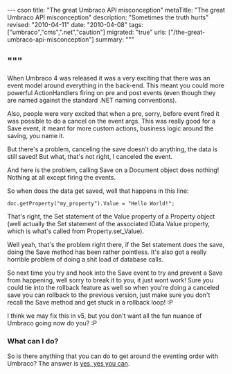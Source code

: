 --- cson
title: "The great Umbraco API misconception"
metaTitle: "The great Umbraco API misconception"
description: "Sometimes the truth hurts"
revised: "2010-04-11"
date: "2010-04-08"
tags: ["umbraco","cms",".net","caution"]
migrated: "true"
urls: ["/the-great-umbraco-api-misconception"]
summary: """

"""
---
When Umbraco 4 was released it was a very exciting that there was an event model around everything in the back-end. This meant you could more powerful ActionHandlers firing on pre and post events (even though they are named against the standard .NET naming conventions).

Also, people were very excited that when a pre, sorry, before event fired it was possible to do a cancel on the event args. This was really good for a Save event, it meant for more custom actions, business logic around the saving, you name it.

But there's a problem, canceling the save doesn't do anything, the data is still saved!
But what, that's not right, I canceled the event.

And here is the problem, calling Save on a Document object does nothing! Nothing at all except firing the events.

So when does the data get saved, well that happens in this line:

    doc.getProperty("my_property").Value = "Hello World!";

That's right, the Set statement of the Value property of a Property object (well actually the Set statement of the associated IData.Value property, which is what's called from Property.set_Value).

Well yeah, that's the problem right there, if the Set statement does the save, doing the Save method has been rather pointless.
It's also got a really horrible problem of doing a shit load of database calls.

So next time you try and hook into the Save event to try and prevent a Save from happening, well sorry to break it to you, it just wont work!
Sure you could tie into the rollback feature as well so when you're doing a canceled save you can rollback to the previous version, just make sure you don't recall the Save method and get stuck in a rollback loop! :P

I think we may fix this in v5, but you don't want all the fun nuance of Umbraco going now do you? :P 

### What can I do? ###

So is there anything that you can do to get around the eventing order with Umbraco? The answer is [yes, yes you can][1].


  [1]: /umbraco-event-improvments